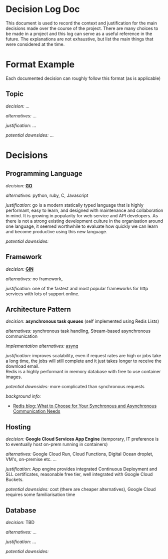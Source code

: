 # Decision Log Doc

This document is used to record the context and justification for the main decisions made over the course of the project. There are many choices to be made in a project and this log can serve as a useful reference in the future. The explanations are not exhaustive, but list the main things that were considered at the time.


# Format Example

Each documented decision can roughly follow this format (as is applicable)

## Topic
_decision:_  ...

_alternatives:_ ...  

_justification:_ ...

_potential downsides:_ ... 


# Decisions

## Programming Language
_decision:_   [__GO__](https://go.dev/)  

_alternatives:_    python, ruby, C, Javascript  

_justification:_ go is a modern statically typed language that is highly performant, easy to learn, and designed with maintenance and collaboration in mind. It is growing in popularity for web service and API developers. As there is not a strong existing development culture in the organisation around one language, it seemed worthwhile to evaluate how quickly we can learn and become productive using this new language.

_potential downsides:_


## Framework
_decision:_ [__GIN__](https://github.com/gin-gonic/gin)  

_alternatives:_  no framework,   

_justification:_ one of the fastest and most popular 
frameworks for http services with lots of support online. 


## Architecture Pattern
_decision:_ __asynchronous task queues__ (self implemented using Redis Lists)   

_alternatives:_  synchronous task handling, Stream-based asynchronous communication

_implementation alternatives:_ [asynq](https://github.com/hibiken/asynq)

_justification:_ improves scalability, even if request rates are high or jobs take a long time, the jobs will still complete and it just takes longer to receive the download email.   
Redis is a highly performant in memory database with free to use container images. 

_potential downsides:_  more complicated than synchronous requests

_background info:_

* [Redis blog: What to Choose for Your Synchronous and Asynchronous Communication Needs](https://redis.com/blog/what-to-choose-for-your-synchronous-and-asynchronous-communication-needs-redis-streams-redis-pub-sub-kafka-etc-best-approaches-synchronous-asynchronous-communication/)



## Hosting
_decision:_ __Google Cloud Services App Engine__  (temporary, IT preference is to eventually host on-prem running in containers) 

_alternatives:_  Google Cloud Run, Cloud Functions, Digital Ocean droplet, VM's, on-premise etc. ... 

_justification:_ App engine provides integrated Continuous Deployment and SLL certificates, reasonable free tier, well integrated with Google Cloud Buckets.  

_potential downsides:_ cost (there are cheaper alternatives), Google Cloud requires some familiarisation time



## Database
_decision:_  TBD

_alternatives:_ ...  

_justification:_ ...

_potential downsides:_ 

